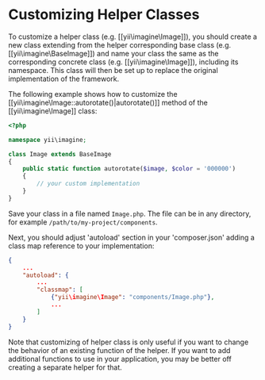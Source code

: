 Customizing Helper Classes
==========================

To customize a helper class (e.g. [[yii\imagine\Image]]), you should create a new class extending
from the helper corresponding base class (e.g. [[yii\imagine\BaseImage]]) and name your class the same
as the corresponding concrete class (e.g. [[yii\imagine\Image]]), including its namespace. This class
will then be set up to replace the original implementation of the framework.

The following example shows how to customize the [[yii\imagine\Image::autorotate()|autorotate()]] method of the
[[yii\imagine\Image]] class:

```php
<?php

namespace yii\imagine;

class Image extends BaseImage
{
    public static function autorotate($image, $color = '000000')
    {
        // your custom implementation
    }
}
```

Save your class in a file named `Image.php`. The file can be in any directory, for example `/path/to/my-project/components`.

Next, you should adjust 'autoload' section in your 'composer.json' adding a class map reference to your implementation:

```json
{
    ...
    "autoload": {
        ...
        "classmap": [
            {"yii\imagine\Image": "components/Image.php"},
            ...
        ]
    }
}
```

Note that customizing of helper class is only useful if you want to change the behavior of an existing function
of the helper. If you want to add additional functions to use in your application, you may be better off creating a separate
helper for that.
